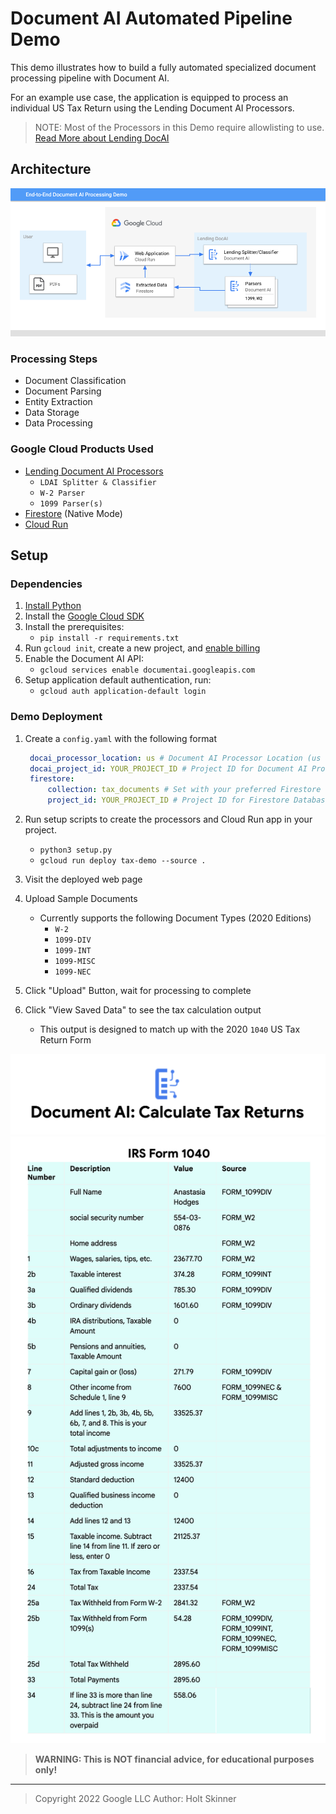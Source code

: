 # Document AI Automated Pipeline Demo

This demo illustrates how to build a fully automated specialized document processing pipeline with Document AI.

For an example use case, the application is equipped to process an individual US Tax Return using the Lending Document AI Processors.

> NOTE: Most of the Processors in this Demo require allowlisting to use.  
> [Read More about Lending DocAI](https://cloud.google.com/solutions/lending-doc-ai)

## Architecture

![Architecture Diagram](img/ArchitectureDiagram.png)

### Processing Steps

- Document Classification
- Document Parsing
- Entity Extraction
- Data Storage
- Data Processing

### Google Cloud Products Used

- [Lending Document AI Processors][1]
  - `LDAI Splitter & Classifier`
  - `W-2 Parser`
  - `1099 Parser(s)`
- [Firestore][2] (Native Mode)
- [Cloud Run][3]

[1]: https://cloud.google.com/document-ai/docs/processors-list#lending_processors
[2]: https://cloud.google.com/firestore
[3]: https://cloud.google.com/run

## Setup

### Dependencies

1. [Install Python](https://www.python.org/downloads/)
2. Install the [Google Cloud SDK](https://cloud.google.com/sdk/docs/install)
3. Install the prerequisites:
   - `pip install -r requirements.txt`
4. Run `gcloud init`, create a new project, and
    [enable billing](https://cloud.google.com/billing/docs/how-to/modify-project#enable_billing_for_a_project)
5. Enable the Document AI API:
   - `gcloud services enable documentai.googleapis.com`
6. Setup application default authentication, run:
   - `gcloud auth application-default login`

### Demo Deployment

1. Create a `config.yaml` with the following format

   ```yaml
    docai_processor_location: us # Document AI Processor Location (us OR eu)
    docai_project_id: YOUR_PROJECT_ID # Project ID for Document AI Processors
    firestore:
        collection: tax_documents # Set with your preferred Firestore Collection Name
        project_id: YOUR_PROJECT_ID # Project ID for Firestore Database
   ```

2. Run setup scripts to create the processors and Cloud Run app in your project.
   - `python3 setup.py`
   - `gcloud run deploy tax-demo --source .`
3. Visit the deployed web page
4. Upload Sample Documents
    - Currently supports the following Document Types (2020 Editions)
        - `W-2`
        - `1099-DIV`
        - `1099-INT`
        - `1099-MISC`
        - `1099-NEC`
5. Click "Upload" Button, wait for processing to complete
6. Click "View Saved Data" to see the tax calculation output
    - This output is designed to match up with the 2020 `1040` US Tax Return Form

![Header](img/Header.png)
![Example Output](img/ExampleOutput.png)

> **WARNING: This is NOT financial advice, for educational purposes only!**

-----

> Copyright 2022 Google LLC
> Author: Holt Skinner
